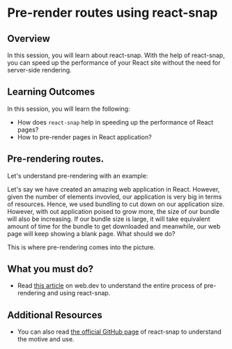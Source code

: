 # **Pre-render routes using react-snap**

## Overview

In this session, you will learn about react-snap. With the help of react-snap, you can speed up the performance of your React site without the need for server-side rendering. 

## Learning Outcomes

In this session, you will learn the following: 

- How does ```react-snap``` help in speeding up the performance of React pages?
- How to pre-render pages in React application?

## Pre-rendering routes.

Let's understand pre-rendering with an example:

Let's say we have created an amazing web application in React. However, given the number of elements invovled, our application is very big in terms of resources. Hence, we used bundling to cut down on our application size. However, with out application poised to grow more, the size of our bundle will also be increasing. If our bundle size is large, it will take equivalent amount of time for the bundle to get downloaded and meanwhile, our web page will keep showing a blank page. What should we do?

This is where pre-rendering comes into the picture.

## What you must do?

- Read [this article](https://web.dev/prerender-with-react-snap/) on web.dev to understand the entire process of pre-rendering and using react-snap.


## Additional Resources

- You can also read [the official GitHub page](https://github.com/stereobooster/react-snap) of react-snap to understand the motive and use.
